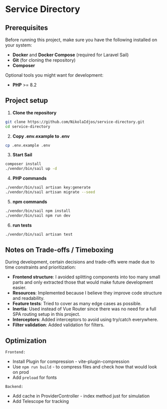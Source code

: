 # Service Directory

## Prerequisites

Before running this project, make sure you have the following installed on your system:

- **Docker** and **Docker Compose** (required for Laravel Sail)
- **Git** (for cloning the repository)
- **Composer**

Optional tools you might want for development:

- **PHP** >= 8.2

## Project setup

1. **Clone the repository**
```bash
git clone https://github.com/NikolaIdjos/service-directory.git
cd service-directory
```
2. **Copy .env.example to .env**
```bash
cp .env.example .env
```
3. **Start Sail**
```bash
composer install
./vendor/bin/sail up -d
```
4. **PHP commands**
```bash
./vendor/bin/sail artisan key:generate
./vendor/bin/sail artisan migrate --seed
```
5. **npm commands**
```bash
./vendor/bin/sail npm install
./vendor/bin/sail npm run dev
```
6. **run tests**
```bash
./vendor/bin/sail artisan test
```

## Notes on Trade-offs / Timeboxing

During development, certain decisions and trade-offs were made due to time constraints and prioritization:

- **Frontend structure**: I avoided splitting components into too many small parts and only extracted those that would make future development easier.
- **Resources**: Implemented because I believe they improve code structure and readability.
- **Feature tests**: Tried to cover as many edge cases as possible.
- **Inertia**: Used instead of Vue Router since there was no need for a full SPA routing setup in this project.
- **Interceptors**: Added interceptors to avoid using try/catch everywhere.
- **Filter validation**: Added validation for filters.

## Optimization
`Frontend:`
- Install Plugin for compression - vite-plugin-compression
- Use ````npm run build```` - to compress files and check how that would look on prod
- Add ```preload``` for fonts

`Backend:`
- Add cache in ProviderController - index method just for simulation
- Add Telescope for tracking
